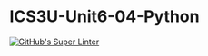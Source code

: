 # ICS3U-Unit6-04-Python

[![GitHub's Super Linter](https://github.com/trent-hodgins-01/ICS3U-Unit6-04-Python/workflows/GitHub's%20Super%20Linter/badge.svg)](https://github.com/trent-hodgins-01/ICS3U-Unit6-04-Python/actions)
